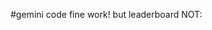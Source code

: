#gemini code fine work! but leaderboard NOT:

<!DOCTYPE html>
<html lang="hi">
<head>
    <meta charset="UTF-8">
    <title>शानदार अंताक्षरी</title>
    <link rel="stylesheet" href="https://cdnjs.cloudflare.com/ajax/libs/font-awesome/6.0.0/css/all.min.css">
    <style>
        :root {
            --primary: #2c3e50;
            --secondary: #3498db;
            --accent: #e74c3c;
        }

        body {
            font-family: 'Segoe UI', Tahoma, Geneva, Verdana, sans-serif;
            max-width: 1200px;
            margin: 0 auto;
            padding: 20px;
            background: linear-gradient(135deg, #f5f7fa 0%, #c3cfe2 100%);
            min-height: 100vh;
        }

        .section {
            background: rgba(255, 255, 255, 0.95);
            padding: 2rem;
            border-radius: 15px;
            margin-bottom: 2rem;
            box-shadow: 0 10px 30px rgba(0,0,0,0.1);
            transition: transform 0.3s ease;
        }

        .player-input {
            display: grid;
            grid-template-columns: 2fr 1fr 1fr;
            gap: 1rem;
            margin-bottom: 1.5rem;
        }

        input, select, button {
            padding: 12px 20px;
            border: 2px solid #ddd;
            border-radius: 8px;
            font-size: 16px;
            transition: all 0.3s ease;
        }

        button {
            background: var(--secondary);
            color: white;
            font-weight: bold;
            cursor: pointer;
            border: none;
            display: flex;
            align-items: center;
            gap: 8px;
            justify-content: center;
        }

        button:hover {
            background: var(--primary);
            transform: scale(1.02);
        }

        .game-screen {
            display: none;
        }

        .question-box {
            font-size: 28px;
            margin: 2rem 0;
            padding: 2rem;
            background: linear-gradient(45deg, var(--primary), var(--secondary));
            color: white;
            border-radius: 12px;
            text-align: center;
            animation: pulse 2s infinite;
        }

        .question-info {
            text-align: center;
            margin-bottom: 1rem;
            font-weight: bold;
            font-size: 18px;
        }

        .answers {
            display: grid;
            grid-template-columns: repeat(2, 1fr);
            gap: 1rem;
            margin: 2rem 0;
        }

        .answer-btn {
            padding: 1.5rem;
            font-size: 18px;
            background: white;
            color: var(--primary);
            border: 2px solid var(--secondary);
            border-radius: 12px;
            cursor: pointer;
            transition: all 0.3s ease;
        }

        .answer-btn:hover {
            background: var(--secondary);
            color: white;
            transform: translateY(-3px);
        }

        .answer-type-buttons {
            display: flex;
            gap: 1rem;
            justify-content: center;
            margin-bottom: 1rem;
        }

        .answer-type-btn {
            padding: 1rem 1.5rem;
            font-size: 16px;
            background: var(--primary);
            color: white;
            border: none;
            border-radius: 8px;
            cursor: pointer;
            transition: background-color 0.3s ease;
        }

        .answer-type-btn:hover {
            background-color: var(--secondary);
        }


        .leaderboard-item {
            display: grid;
            grid-template-columns: 50px 2fr 1fr 1fr 100px;
            align-items: center;
            padding: 1rem;
            margin: 0.5rem 0;
            background: white;
            border-radius: 8px;
            box-shadow: 0 2px 5px rgba(0,0,0,0.1);
        }

        .badge {
            padding: 4px 12px;
            border-radius: 20px;
            font-size: 12px;
            font-weight: bold;
        }

        .hidden-audio { display: none; }

        .group-A { background: #3498db20; color: #3498db; }
        .group-B { background: #e74c3c20; color: #e74c3c; }
        .group-C { background: #2ecc7120; color: #2ecc71; }

        @keyframes pulse {
            0% { transform: scale(1); }
            50% { transform: scale(1.02); }
            100% { transform: scale(1); }
        }

        @media (max-width: 768px) {
            .player-input, .answers, .leaderboard-item {
                grid-template-columns: 1fr;
            }
            .answer-type-buttons {
                flex-direction: column;
                align-items: stretch;
            }
        }
    </style>
</head>
<body>
    <!-- Player Setup -->
    <div class="section player-setup">
        <h2><i class="fas fa-users"></i> खिलाड़ी जोड़ें</h2>
        <div class="player-input">
            <input type="text" id="playerName" placeholder="नाम">
            <select id="groupSelect">
                <option value="A">ग्रुप A</option>
                <option value="B">ग्रुप B</option>
                <option value="C">ग्रुप C</option>
            </select>
            <button onclick="addPlayer()">
                <i class="fas fa-plus"></i> जोड़ें
            </button>
        </div>
        <button onclick="startGame()" style="width:100%">
            <i class="fas fa-play"></i> गेम शुरू करें
        </button>
    </div>

    <!-- Game Screen -->
    <div class="section game-screen">
        <h2 id="currentGroup"></h2>
        <div class="question-info">
            <span id="currentPlayerName"></span>, आपकी बारी!
        </div>
        <div class="question-box" id="question"></div>
        <div class="answers" id="answers"></div>
        <div class="answer-type-buttons">
            <button class="answer-type-btn" onclick="setAnswerType('member')">सदस्य जवाब</button>
            <button class="answer-type-btn" onclick="setAnswerType('team')">टीम जवाब</button>
        </div>
        <div class="score-board">
            <h3><i class="fas fa-chart-line"></i> स्कोर</h3>
            <div id="scoreList"></div>
        </div>
        <button onclick="endGame()" style="background:var(--accent);width:100%">
            <i class="fas fa-flag-checkered"></i> गेम समाप्त करें
        </button>
    </div>

     <!-- Sound Elements -->
     <audio id="correctSound" class="hidden-audio">
        <source src="sounds/correct-answer.mp3" type="audio/mpeg">
    </audio>
    <audio id="incorrectSound" class="hidden-audio">
        <source src="sounds/incorect.mp3" type="audio/mpeg">
    </audio>

    <!-- Leaderboard -->
    <div class="section leaderboard">
        <h2><i class="fas fa-trophy"></i> लीडरबोर्ड</h2>
        <div id="leaderboard"></div>
    </div>

<script>
const GameManager = {
    currentQuestion: null,
    players: [],
    currentGroupIndex: 0,
    currentPlayerIndex: 0, // Track current player within the group
    questions: [
    {
        "question": "‘राजकुमार’ में कौन-सा समास है?",
        "correct": "तत्पुरुष",
        "options": ["तत्पुरुष", "द्वंद्व", "बहुव्रीहि", "अव्ययीभाव"],
        "difficulty": 2
    },
    {
        "question": "‘राम-लक्ष्मण’ में कौन-सा समास है?",
        "correct": "द्वंद्व",
        "options": ["द्वंद्व", "तत्पुरुष", "बहुव्रीहि", "अव्ययीभाव"],
        "difficulty": 1
    },
    {
        "question": "‘चतुरानन’ शब्द में कौन-सा समास है?",
        "correct": "बहुव्रीहि",
        "options": ["द्वंद्व", "बहुव्रीहि", "तत्पुरुष", "अव्ययीभाव"],
        "difficulty": 2
    },
    {
        "question": "‘अच्छा-बुरा’ में कौन-सा समास है?",
        "correct": "द्वंद्व",
        "options": ["द्वंद्व", "तत्पुरुष", "बहुव्रीहि", "अव्ययीभाव"],
        "difficulty": 1
    },
    {
        "question": "‘अच्छा’ शब्द किस समास का उदाहरण है?",
        "correct": "अव्ययीभाव",
        "options": ["द्वंद्व", "तत्पुरुष", "बहुव्रीहि", "अव्ययीभाव"],
        "difficulty": 3
    },
    {
        "question": "‘अच्छा’ शब्द किस समास का उदाहरण है? (Repeat Question 1)",
        "correct": "अव्ययीभाव",
        "options": ["द्वंद्व", "तत्पुरुष", "बहुव्रीहि", "अव्ययीभाव"],
        "difficulty": 3
    },
    {
        "question": "‘अच्छा’ शब्द किस समास का उदाहरण है? (Repeat Question 2)",
        "correct": "अव्ययीभाव",
        "options": ["द्वंद्व", "तत्पुरुष", "बहुव्रीहि", "अव्ययीभाव"],
        "difficulty": 3
    }
    ],
    usedQuestionIndices: [], // To track used questions
    answerType: 'member', // Default answer type

    addPlayer(name, group) {
        this.players.push({
            id: Date.now(),
            name,
            group,
            score: 0,
            correctAnswers: 0,
            wrongAnswers: 0,
            history: []
        });
    },

    saveGameState() {
        const gameData = {
            date: new Date().toISOString(),
            players: this.players,
            totalRounds: this.currentGroupIndex,
            usedQuestionIndices: this.usedQuestionIndices
        };
        localStorage.setItem('antakshariHistory', JSON.stringify(gameData));
    },

    loadHistory() {
        const history = localStorage.getItem('antakshariHistory');
        if(history) {
            const savedData = JSON.parse(history);
            this.players = savedData.players;
            this.usedQuestionIndices = savedData.usedQuestionIndices || []; // Load used questions, default to empty array
        }
    },

    getGroups() {
        return [...new Set(this.players.map(p => p.group))];
    },

    getCurrentGroup() {
        const groups = this.getGroups();
        return groups[this.currentGroupIndex % groups.length];
    },

    getCurrentPlayer() {
        const currentGroup = this.getCurrentGroup();
        const playersInGroup = this.players.filter(player => player.group === currentGroup);
        if (playersInGroup.length === 0) return null; // Handle case if group has no players
        return playersInGroup[this.currentPlayerIndex % playersInGroup.length];
    },

    moveToNextPlayer() {
        const currentGroup = this.getCurrentGroup();
        const playersInGroup = this.players.filter(player => player.group === currentGroup);
        this.currentPlayerIndex = (this.currentPlayerIndex + 1) % playersInGroup.length;
        if (this.currentPlayerIndex === 0) { // Move to next group when all players in current group have had a turn
            this.currentGroupIndex++;
        }
    },

    updateScores(group, isCorrect, selectedAnswer, answerType) {
        let scoreToAdd = 0;
        if (isCorrect) {
            scoreToAdd = answerType === 'member' ? 10 : 5; // 10 points for member, 5 for team
        } else {
            scoreToAdd = -5; // -5 points for incorrect regardless of answer type
        }

        this.players.forEach(player => {
            if(player.group === group) {
                player.score += scoreToAdd;
                if (isCorrect) player.correctAnswers++; else player.wrongAnswers++;
                player.history.push({
                    question: this.currentQuestion.question,
                    answer: selectedAnswer,
                    correct: isCorrect,
                    answerType: answerType, // Store answer type
                    points: scoreToAdd, // Store points awarded
                    timestamp: new Date().toISOString()
                });
            }
        });
        this.saveGameState();
    },

    getUnusedQuestionIndex() {
        const availableIndices = Array.from({ length: this.questions.length }, (_, i) => i)
                                    .filter(index => !this.usedQuestionIndices.includes(index));
        if (availableIndices.length === 0) {
            return -1; // No unused questions left
        }
        const randomIndex = availableIndices[Math.floor(Math.random() * availableIndices.length)];
        return randomIndex;
    }

};

// Game Functions
function addPlayer() {
    const name = document.getElementById('playerName').value.trim();
    const group = document.getElementById('groupSelect').value;

    if(name) {
        GameManager.addPlayer(name, group);
        updateScoreList();
        document.getElementById('playerName').value = '';
    }
}

function startGame() {
    if(GameManager.players.length === 0) return alert("कम से कम 1 खिलाड़ी जोड़ें!");
    document.querySelector('.player-setup').style.display = 'none';
    document.querySelector('.game-screen').style.display = 'block';
    showNextQuestion();
}

function showNextQuestion() {
    const currentGroup = GameManager.getCurrentGroup();
    const currentPlayer = GameManager.getCurrentPlayer();

    if (!currentPlayer) { // Handle case where no players in group or game over
        alert("खेल समाप्त! लीडरबोर्ड देखें।"); // Or handle game end logic
        endGame();
        return;
    }

    document.getElementById('currentGroup').textContent = `चालू पाली: ग्रुप ${currentGroup}`;
    document.getElementById('currentPlayerName').textContent = currentPlayer.name;


    const unusedQuestionIndex = GameManager.getUnusedQuestionIndex();
    if (unusedQuestionIndex === -1) {
        alert("सभी प्रश्न समाप्त हो गए! गेम समाप्त।");
        endGame();
        return;
    }

    GameManager.currentQuestion = GameManager.questions[unusedQuestionIndex];
    GameManager.usedQuestionIndices.push(unusedQuestionIndex); // Mark question as used

    document.getElementById('question').textContent = GameManager.currentQuestion.question;

    const answersDiv = document.getElementById('answers');
    answersDiv.innerHTML = '';

    GameManager.currentQuestion.options.forEach(option => {
        const btn = document.createElement('button');
        btn.className = 'answer-btn';
        btn.textContent = option;
        btn.onclick = () => checkAnswer(option); // Now answer type is already set before checkAnswer call
        answersDiv.appendChild(btn);
    });

}

const audio = {
    correct: document.getElementById('correctSound'),
    incorrect: document.getElementById('incorrectSound')
};

function setAnswerType(type) {
    GameManager.answerType = type;
    // Optionally visually indicate which answer type is selected
}


function checkAnswer(selectedAnswer) {
    const isCorrect = selectedAnswer === GameManager.currentQuestion.correct;
    const currentGroup = GameManager.getCurrentGroup();
    const answerType = GameManager.answerType; // Get the current answer type (member/team)

    // Play sound
    if(isCorrect) {
        audio.correct.currentTime = 0;
        audio.correct.play();
    } else {
        audio.incorrect.currentTime = 0;
        audio.incorrect.play();
    }

    GameManager.updateScores(currentGroup, isCorrect, selectedAnswer, answerType);

    const pointsMessage = isCorrect ? (answerType === 'member' ? "+10 अंक" : "+5 अंक (टीम)") : "-5 अंक";
    alert(`${isCorrect ? "सही जवाब! 🎉" : "गलत जवाब! ❌"} ${pointsMessage}`);

    updateScoreList();
    GameManager.moveToNextPlayer();
    showNextQuestion();
}


function endGame() {
    document.querySelector('.game-screen').style.display = 'none';
    showLeaderboard();
}

function updateScoreList() {
    const scoreList = document.getElementById('scoreList');
    scoreList.innerHTML = GameManager.players
        .map(player => `
            <div class="leaderboard-item">
                <div class="badge group-${player.group}">${player.group}</div>
                <div>${player.name}</div>
                <div>${player.score} अंक</div>
                <div>${player.correctAnswers} ✔️</div>
                <div>${player.wrongAnswers} ❌</div>
            </div>
        `).join('');
}

function showLeaderboard() {
    const sortedPlayers = [...GameManager.players].sort((a, b) => b.score - a.score);
    const leaderboard = document.getElementById('leaderboard');

    leaderboard.innerHTML = sortedPlayers.map((player, index) => `
        <div class="leaderboard-item">
            <div>#${index + 1}</div>
            <div>${player.name}</div>
            <div class="badge group-${player.group}">ग्रुप ${player.group}</div>
            <div><strong>${player.score}</strong> अंक</div>
            <div>${((player.correctAnswers/(player.correctAnswers+player.wrongAnswers))*100 || 0).toFixed(1)}%</div>
        </div>
    `).join('');

    document.querySelector('.leaderboard').style.display = 'block';
}

// Initialize
window.onload = () => {
    GameManager.loadHistory();
    if(GameManager.players.length > 0) {
        updateScoreList();
        showLeaderboard();
    }
};
</script>
</body>
</html>

.............................

Deepseek:

